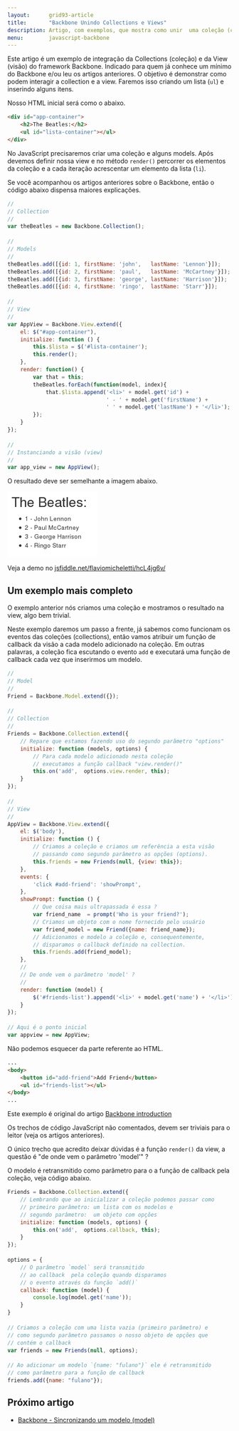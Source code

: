 ```yaml
---
layout:      grid93-article
title:       "Backbone Unindo Collections e Views"
description: Artigo, com exemplos, que mostra como unir  uma coleção (collections) a uma visão (view)  no framework Backbone para JavaScript
menu:        javascript-backbone
---
```


Este artigo é um exemplo de integração da Collections (coleção) e da View (visão) do framework Backbone. Indicado para
quem já conhece um mínimo do Backbone e/ou leu os artigos anteriores. O objetivo é demonstrar como podem interagir a
collection e a view. Faremos isso criando um lista (`ul`) e inserindo alguns itens.

Nosso HTML inicial será como o abaixo.

```html
<div id="app-container">
    <h2>The Beatles:</h2>
    <ul id="lista-container"></ul>
</div>
```

No JavaScript precisaremos criar uma coleção  e alguns models. Após devemos definir nossa view e no método `render()`
percorrer os elementos da coleção e a cada iteração acrescentar um elemento da lista (`li`).

Se você acompanhou os artigos anteriores sobre o Backbone, então o código abaixo dispensa maiores explicações.

```javascript
//
// Collection
//
var theBeatles = new Backbone.Collection();

//
// Models
//
theBeatles.add([{id: 1, firstName: 'john',   lastName: 'Lennon'}]);
theBeatles.add([{id: 2, firstName: 'paul',   lastName: 'McCartney'}]);
theBeatles.add([{id: 3, firstName: 'george', lastName: 'Harrison'}]);
theBeatles.add([{id: 4, firstName: 'ringo',  lastName: 'Starr'}]);

//
// View
//
var AppView = Backbone.View.extend({
    el: $("#app-container"),
    initialize: function () {
        this.$lista = $('#lista-container');
        this.render();
    },
    render: function() {
        var that = this;
        theBeatles.forEach(function(model, index){
            that.$lista.append('<li>' + model.get('id') +
                               ' - ' + model.get('firstName') +
                               ' ' + model.get('lastName') + '</li>');
        });
    }
});

//
// Instanciando a visão (view)
//
var app_view = new AppView();
```

O resultado deve ser semelhante a imagem abaixo.

!["Resultado gerado pelo framework Backbone"](collections-e-views.png "Resultado gerado pelo framework Backbone")

Veja a demo no [jsfiddle.net/flaviomicheletti/hcL4jg6v/](http://jsfiddle.net/flaviomicheletti/hcL4jg6v/ "link-externo")





Um exemplo mais completo
---

O exemplo anterior nós criamos uma coleção e mostramos o resultado na view, algo bem trivial.

Neste exemplo daremos um passo a frente, já sabemos como funcionam os eventos das coleções (collections), então vamos
atribuir um função de callback da visão a cada modelo adicionado na coleção. Em outras palavras, a coleção fica escutando
o evento `add` e executará uma função de callback cada vez que inserirmos um modelo.

```javascript
//
// Model
//
Friend = Backbone.Model.extend({});

//
// Collection
//
Friends = Backbone.Collection.extend({
    // Repare que estamos fazendo uso do segundo parâmetro "options"
    initialize: function (models, options) {
        // Para cada modelo adicionado nesta coleção
        // executamos a função callback "view.render()"
		this.on('add',  options.view.render, this);
    }
});

//
// View
//
AppView = Backbone.View.extend({
    el: $('body'),
    initialize: function () {
        // Criamos a coleção e criamos um referência a esta visão
        // passando como segundo parâmetro as opções (options).
        this.friends = new Friends(null, {view: this});
    },
    events: {
        'click #add-friend': 'showPrompt',
    },
    showPrompt: function () {
        // Que coisa mais ultrapassada é essa ?
        var friend_name  = prompt('Who is your friend?');
        // Criamos um objeto com o nome fornecido pelo usuário
        var friend_model = new Friend({name: friend_name});
        // Adicionamos e modelo a coleção e, consequentemente,
        // disparamos o callback definido na collection.
        this.friends.add(friend_model);
    },
    //
    // De onde vem o parâmetro 'model' ?
    //
    render: function (model) {
        $('#friends-list').append('<li>' + model.get('name') + '</li>');
    }
});

// Aqui é o ponto inicial
var appview = new AppView;
```

Não podemos esquecer da parte referente ao HTML.

```html
...
<body>
    <button id="add-friend">Add Friend</button>
    <ul id="friends-list"></ul>
</body>
...
```

Este exemplo é original do artigo [Backbone  introduction](http://thomasdavis.github.io/2011/02/01/backbone-introduction.html "link-externo")

Os trechos de código JavaScript não comentados, devem ser triviais para o leitor (veja os artigos anteriores).

O único trecho que acredito deixar dúvidas é a função `render()` da view, a questão é "de onde vem o parâmetro 'model'" ?

O modelo é retransmitido como parâmetro para o a função de callback pela coleção, veja código abaixo.

```javascript
Friends = Backbone.Collection.extend({
    // Lembrando que ao inicializar a coleção podemos passar como
    // primeiro parâmetro: um lista com os modelos e
    // segundo parâmetro:  um objeto com opções
    initialize: function (models, options) {
        this.on('add',  options.callback, this);
    }
});

options = {
    // O parâmetro `model` será transmitido
    // ao callback  pela coleção quando disparamos
    // o evento através da função `add()`
    callback: function (model) {
        console.log(model.get('name'));
    }
}

// Criamos a coleção com uma lista vazia (primeiro parâmetro) e
// como segundo parâmetro passamos o nosso objeto de opções que
// contém o callback
var friends = new Friends(null, options);

// Ao adicionar um modelo `{name: "fulano"}` ele é retransmitido
// como parâmetro para a função de callback
friends.add({name: "fulano"});
```



Próximo artigo
--

- [Backbone - Sincronizando um modelo (model)](/javascript/backbone-sincronizando-models/)